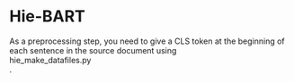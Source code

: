 # Hie-BART
As a preprocessing step, you need to give a CLS token at the beginning of each sentence in the source document using <br>hie_make_datafiles.py</br>.
